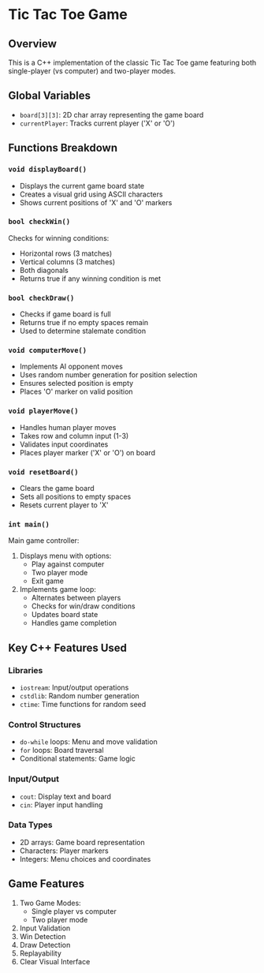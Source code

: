 # Tic Tac Toe Game

## Overview
This is a C++ implementation of the classic Tic Tac Toe game featuring both single-player (vs computer) and two-player modes.

## Global Variables
- `board[3][3]`: 2D char array representing the game board
- `currentPlayer`: Tracks current player ('X' or 'O')

## Functions Breakdown

### `void displayBoard()`
- Displays the current game board state
- Creates a visual grid using ASCII characters
- Shows current positions of 'X' and 'O' markers

### `bool checkWin()`
Checks for winning conditions:
- Horizontal rows (3 matches)
- Vertical columns (3 matches)
- Both diagonals
- Returns true if any winning condition is met

### `bool checkDraw()`
- Checks if game board is full
- Returns true if no empty spaces remain
- Used to determine stalemate condition

### `void computerMove()`
- Implements AI opponent moves
- Uses random number generation for position selection
- Ensures selected position is empty
- Places 'O' marker on valid position

### `void playerMove()`
- Handles human player moves
- Takes row and column input (1-3)
- Validates input coordinates
- Places player marker ('X' or 'O') on board

### `void resetBoard()`
- Clears the game board
- Sets all positions to empty spaces
- Resets current player to 'X'

### `int main()`
Main game controller:
1. Displays menu with options:
   - Play against computer
   - Two player mode
   - Exit game
2. Implements game loop:
   - Alternates between players
   - Checks for win/draw conditions
   - Updates board state
   - Handles game completion

## Key C++ Features Used

### Libraries
- `iostream`: Input/output operations
- `cstdlib`: Random number generation
- `ctime`: Time functions for random seed

### Control Structures
- `do-while` loops: Menu and move validation
- `for` loops: Board traversal
- Conditional statements: Game logic

### Input/Output
- `cout`: Display text and board
- `cin`: Player input handling

### Data Types
- 2D arrays: Game board representation
- Characters: Player markers
- Integers: Menu choices and coordinates

## Game Features
1. Two Game Modes:
   - Single player vs computer
   - Two player mode
2. Input Validation
3. Win Detection
4. Draw Detection
5. Replayability
6. Clear Visual Interface


